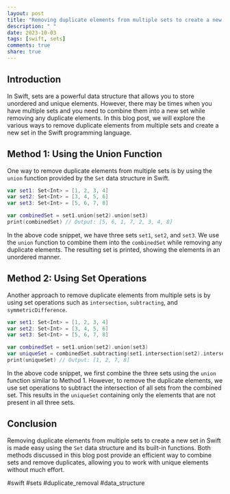 ```yaml
---
layout: post
title: "Removing duplicate elements from multiple sets to create a new set in Swift"
description: " "
date: 2023-10-03
tags: [swift, sets]
comments: true
share: true
---
```


## Introduction

In Swift, sets are a powerful data structure that allows you to store unordered and unique elements. However, there may be times when you have multiple sets and you need to combine them into a new set while removing any duplicate elements. In this blog post, we will explore the various ways to remove duplicate elements from multiple sets and create a new set in the Swift programming language.

## Method 1: Using the Union Function

One way to remove duplicate elements from multiple sets is by using the `union` function provided by the `Set` data structure in Swift.

```swift
var set1: Set<Int> = [1, 2, 3, 4]
var set2: Set<Int> = [3, 4, 5, 6]
var set3: Set<Int> = [5, 6, 7, 8]

var combinedSet = set1.union(set2).union(set3)
print(combinedSet) // Output: [5, 6, 1, 7, 2, 3, 4, 8]
```

In the above code snippet, we have three sets `set1`, `set2`, and `set3`. We use the `union` function to combine them into the `combinedSet` while removing any duplicate elements. The resulting set is printed, showing the elements in an unordered manner.

## Method 2: Using Set Operations

Another approach to remove duplicate elements from multiple sets is by using set operations such as `intersection`, `subtracting`, and `symmetricDifference`.

```swift
var set1: Set<Int> = [1, 2, 3, 4]
var set2: Set<Int> = [3, 4, 5, 6]
var set3: Set<Int> = [5, 6, 7, 8]

var combinedSet = set1.union(set2).union(set3)
var uniqueSet = combinedSet.subtracting(set1.intersection(set2).intersection(set3))
print(uniqueSet) // Output: [1, 2, 7, 8]
```

In the above code snippet, we first combine the three sets using the `union` function similar to Method 1. However, to remove the duplicate elements, we use set operations to subtract the intersection of all sets from the combined set. This results in the `uniqueSet` containing only the elements that are not present in all three sets.

## Conclusion

Removing duplicate elements from multiple sets to create a new set in Swift is made easy using the `Set` data structure and its built-in functions. Both methods discussed in this blog post provide an efficient way to combine sets and remove duplicates, allowing you to work with unique elements without much effort.

#swift #sets #duplicate_removal #data_structure